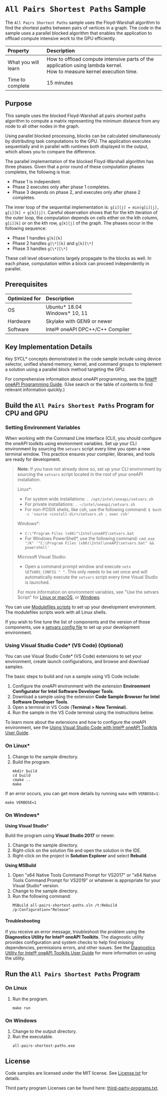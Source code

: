  # `All Pairs Shortest Paths` Sample

The `All Pairs Shortest Paths` sample uses the Floyd-Warshall algorithm to find the shortest paths between pairs of vertices in a graph. The code in the sample uses a parallel blocked algorithm that enables the application to offload compute intensive work to the GPU efficiently.

| Property                          | Description
|:---                               |:---
| What you will learn               | How to offload compute intensive parts of the application using lambda kernel. <br> How to measure kernel execution time.
| Time to complete                  | 15 minutes

## Purpose
This sample uses the blocked Floyd-Warshall all pairs shortest paths algorithm to compute a matrix representing the minimum distance from any node to all other nodes in the graph.

Using parallel blocked processing, blocks can be calculated simultaneously by distributing task computations to the GPU. The application executes sequentially and in parallel with runtimes both displayed in the output, which allows you to compare the difference.

The parallel implementation of the blocked Floyd-Warshall algorithm has three phases. Given that a prior round of these computation phases completes, the following is true:

- Phase 1 is independent.
- Phase 2 executes only after phase 1 completes.
- Phase 3 depends on phase 2, and executes only after phase 2 completes.

The inner loop of the sequential implementation is: `g[i][j] = min(g[i][j], g[i][k] + g[k][j])`.
Careful observation shows that for the kth iteration of the outer loop, the
computation depends on cells either on the kth column, `g[i][k]` or on the kth
row, `g[k][j]` of the graph. The phases occur in the following sequence:

- Phase 1 handles `g[k][k]`
- Phase 2 handles `g[\*][k]` and `g[k][\*]`
- Phase 3 handles `g[\*][\*]`

These cell level observations largely propagate to the blocks as well. In each phase, computation within a block can proceed independently in parallel.

## Prerequisites
| Optimized for                     | Description
|:---                               |:---
| OS                                | Ubuntu* 18.04 <br> Windows* 10, 11
| Hardware                          | Skylake with GEN9 or newer
| Software                          | Intel® oneAPI DPC++/C++ Compiler

## Key Implementation Details
Key SYCL* concepts demonstrated in the code sample include using device selector, unified shared memory, kernel, and command groups to implement a solution using a parallel block method targeting the GPU.

For comprehensive information about oneAPI programming, see the [Intel&reg; oneAPI Programming Guide](https://software.intel.com/en-us/oneapi-programming-guide). (Use search or the table of contents to find relevant information quickly.)

## Build the `All Pairs Shortest Paths` Program for CPU and GPU

### Setting Environment Variables
When working with the Command Line Interface (CLI), you should configure the oneAPI toolkits using environment variables. Set up your CLI environment by sourcing the `setvars` script every time you open a new terminal window. This practice ensures your compiler, libraries, and tools are ready for development.

> **Note**: If you have not already done so, set up your CLI environment by sourcing the `setvars` script located in the root of your oneAPI installation.
>
> Linux*:
> - For system wide installations: `. /opt/intel/oneapi/setvars.sh`
> - For private installations: `. ~/intel/oneapi/setvars.sh`
> - For non-POSIX shells, like csh, use the following command: `$ bash -c 'source <install-dir>/setvars.sh ; exec csh'`
>
> Windows*:
> - `C:\"Program Files (x86)"\Intel\oneAPI\setvars.bat`
> - For Windows PowerShell*, use the following command: `cmd.exe "/K" '"C:\Program Files (x86)\Intel\oneAPI\setvars.bat" && powershell'`
>
> Microsoft Visual Studio:
> - Open a command prompt window and execute `setx SETVARS_CONFIG " "`. This only needs to be set once and will automatically execute the `setvars` script every time Visual Studio is launched.
>
>For more information on environment variables, see "Use the setvars Script" for [Linux or macOS](https://www.intel.com/content/www/us/en/develop/documentation/oneapi-programming-guide/top/oneapi-development-environment-setup/use-the-setvars-script-with-linux-or-macos.html), or [Windows](https://www.intel.com/content/www/us/en/develop/documentation/oneapi-programming-guide/top/oneapi-development-environment-setup/use-the-setvars-script-with-windows.html).

You can use [Modulefiles scripts](https://www.intel.com/content/www/us/en/develop/documentation/oneapi-programming-guide/top/oneapi-development-environment-setup/use-modulefiles-with-linux.html) to set up your development environment. The modulefiles scripts work with all Linux shells.

If you wish to fine tune the list of components and the version of those components, use
a [setvars config file](https://www.intel.com/content/www/us/en/develop/documentation/oneapi-programming-guide/top/oneapi-development-environment-setup/use-the-setvars-script-with-linux-or-macos/use-a-config-file-for-setvars-sh-on-linux-or-macos.html) to set up your development environment.

### Using Visual Studio Code* (VS Code) (Optional)
You can use Visual Studio Code* (VS Code) extensions to set your environment, create launch configurations, and browse and download samples.

The basic steps to build and run a sample using VS Code include:
 1. Configure the oneAPI environment with the extension **Environment Configurator for Intel Software Developer Tools**.
 2. Download a sample using the extension **Code Sample Browser for Intel Software Developer Tools**.
 3. Open a terminal in VS Code (**Terminal > New Terminal**).
 4. Run the sample in the VS Code terminal using the instructions below.

To learn more about the extensions and how to configure the oneAPI environment, see the
[Using Visual Studio Code with Intel® oneAPI Toolkits User Guide](https://www.intel.com/content/www/us/en/develop/documentation/using-vs-code-with-intel-oneapi/top.html).

### On Linux*
1. Change to the sample directory.
2. Build the program.
   ```
   mkdir build
   cd build
   cmake ..
   make
   ```
If an error occurs, you can get more details by running `make` with `VERBOSE=1`:
```
make VERBOSE=1
```
### On Windows*
**Using Visual Studio***

Build the program using **Visual Studio 2017** or newer.
1. Change to the sample directory.
2. Right-click on the solution file and open the solution in the IDE.
2. Right-click on the project in **Solution Explorer** and select **Rebuild**.

**Using MSBuild**

1. Open "x64 Native Tools Command Prompt for VS2017" or "x64 Native Tools Command Prompt for VS2019" or whatever is appropriate for your Visual Studio* version.
2. Change to the sample directory.
3. Run the following command:
   ```
   MSBuild all-pairs-shortest-paths.sln /t:Rebuild /p:Configuration="Release"
   ```

#### Troubleshooting
If you receive an error message, troubleshoot the problem using the **Diagnostics Utility for Intel® oneAPI Toolkits**. The diagnostic utility provides configuration and system checks to help find missing dependencies, permissions errors, and other issues. See the [Diagnostics Utility for Intel® oneAPI Toolkits User Guide](https://www.intel.com/content/www/us/en/develop/documentation/diagnostic-utility-user-guide/top.html) for more information on using the utility.

## Run the `All Pairs Shortest Paths` Program
### On Linux

1. Run the program.
   ```
   make run
   ```
### On Windows
 1. Change to the output directory.
 2. Run the executable.
    ```
    all-pairs-shortest-paths.exe
    ```

## License
Code samples are licensed under the MIT license. See
[License.txt](License.txt)
for details.

Third party program Licenses can be found here:
[third-party-programs.txt](third-party-programs.txt).

